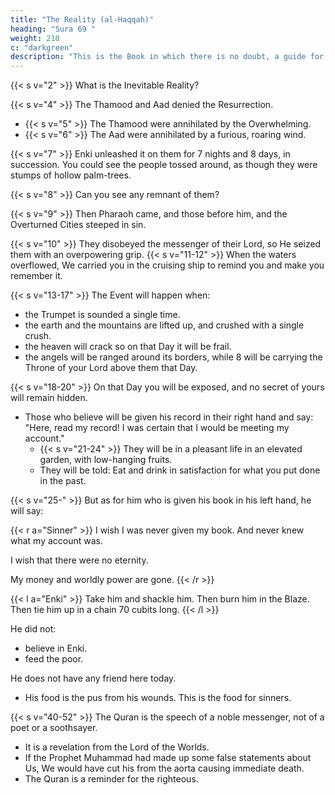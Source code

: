 ```yaml
---
title: "The Reality (al-Haqqah)"
heading: "Sura 69 "
weight: 210
c: "darkgreen"
description: "This is the Book in which there is no doubt, a guide for the righteous."
---
```



{{< s v="2" >}}  What is the Inevitable Reality?

{{< s v="4" >}} The Thamood and Aad denied the Resurrection<!-- Catastrophe -->.
- {{< s v="5" >}} The Thamood were annihilated by the Overwhelming.
- {{< s v="6" >}} The Aad were annihilated by a furious, roaring wind.

{{< s v="7" >}} Enki unleashed it on them for 7 nights and 8 days, in succession. You could see
the people tossed around, as though they were stumps of hollow palm-trees.

{{< s v="8" >}} Can you see any remnant of them?

{{< s v="9" >}}  Then Pharaoh came, and those before him, and the Overturned Cities steeped in sin. 

{{< s v="10" >}} They disobeyed the messenger of their Lord, so He seized them with an overpowering grip.
{{< s v="11-12" >}}  When the waters overflowed, We carried you in the cruising ship to remind you and make you remember it.

{{< s v="13-17" >}}
The Event will happen when:
- the Trumpet is sounded a single time.
- the earth and the mountains are lifted up, and crushed with a single crush.
- the heaven will crack so on that Day it will be frail.
- the angels will be ranged around its borders, while 8 will be carrying the Throne of your Lord above them that Day. 

{{< s v="18-20" >}} On that Day you will be exposed, and no secret of yours will remain hidden. 
- Those who believe will be given his record in their right hand and say: "Here, read my record! I was certain that I would be meeting my account."
  - {{< s v="21-24" >}} They will be in a pleasant life in an elevated garden, with low-hanging fruits. 
  - They will be told: Eat and drink in satisfaction for what you put done in the past.

{{< s v="25-" >}} But as for him who is given his book in his left hand, he will say:

{{< r a="Sinner" >}}
I wish I was never given my book. And never knew what my account was.

I wish that there were no eternity. 

My money and worldly power are gone. 
{{< /r >}}

{{< l a="Enki" >}}
Take him and shackle him. Then burn him in the Blaze. Then tie him up in a chain 70 cubits long. 
{{< /l >}}

He did not:
- believe in Enki.
- feed the poor.

He does not have any friend here today.
- His food is the pus from his wounds. This is the food for sinners. 


{{< s v="40-52" >}} The Quran is the speech of a noble messenger, not of a poet or a soothsayer. 
- It is a revelation from the Lord of the Worlds.
- If the Prophet Muhammad had made up some false statements about Us, We would have cut his from the aorta causing immediate death. 
- The Quran is a reminder for the righteous.  

<!-- It invites him who once turned his back
and fled.
slashed his lifeline.
47. And none of you could have restrained Us from him. 17. 18. And accumulated and hoarded.
48. Surely, 19. Man was created restless.
49. And 20. Touched by adversity, he is fretful.
21. Touched by good, he is ungenerous.
it is a message for the righteous.
We know that some of you will reject
it.
50. And it is surely a source of grief for the un-
believers. -->
<!-- 51. Yet
it is the absolute truth.
52. So glorify the name of your Lord, the Mag-
nificent.
 -->

